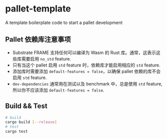 # pallet-template

A template boilerplate code to start a pallet development

## Pallet 依赖库注意事项

* Substrate FRAME 支持任何可以编译为 Wasm 的 Rust 库。通常，这表示这些库需要启用 `no_std` feature.
* 只有当这个 pallet 启用 `std` feature 时，依赖库才能启用相应的 `std` feature.
* 添加库时需要添加 `default-features = false`，以确保 pallet 依赖的库不会启用 `std` feature.
* `dev-dependencies` 通常用在测试以及 benchmark 中，总是使用 `std` feature, 所以你不应该添加 `default-features = false`.

## Build && Test

```sh
# build
cargo build [--release]
# test
cargo test
```

